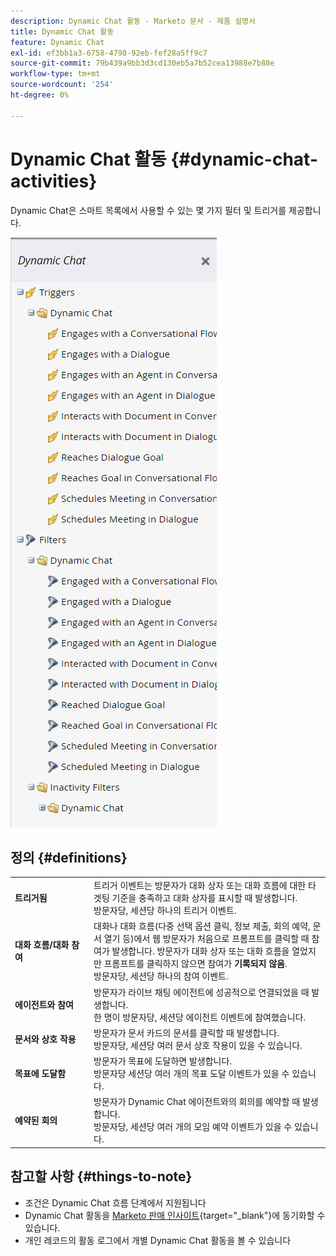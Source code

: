 ```yaml
---
description: Dynamic Chat 활동 - Marketo 문서 - 제품 설명서
title: Dynamic Chat 활동
feature: Dynamic Chat
exl-id: ef3bb1a3-6758-4798-92eb-fef28a5ff9c7
source-git-commit: 79b439a9bb3d3cd130eb5a7b52cea13988e7b88e
workflow-type: tm+mt
source-wordcount: '254'
ht-degree: 0%

---
```


# Dynamic Chat 활동 {#dynamic-chat-activities}

Dynamic Chat은 스마트 목록에서 사용할 수 있는 몇 가지 필터 및 트리거를 제공합니다.

![](assets/dynamic-chat-activities-1.png)

## 정의 {#definitions}

<table>
<thead>
<tbody>
  <tr>
    <td style="width:25%"><b>트리거됨</b></td>
    <td>트리거 이벤트는 방문자가 대화 상자 또는 대화 흐름에 대한 타겟팅 기준을 충족하고 대화 상자를 표시할 때 발생합니다.
    <br>방문자당, 세션당 하나의 트리거 이벤트.</td>
  </tr>
  <tr>
    <td style="width:25%"><b>대화 흐름/대화 참여</b></td>
    <td>대화나 대화 흐름(다중 선택 옵션 클릭, 정보 제출, 회의 예약, 문서 열기 등)에서 웹 방문자가 처음으로 프롬프트를 클릭할 때 참여가 발생합니다. 방문자가 대화 상자 또는 대화 흐름을 열었지만 프롬프트를 클릭하지 않으면 참여가 <b>기록되지 않음</b>. 
    <br>방문자당, 세션당 하나의 참여 이벤트.</td>
  </tr>
   <tr>
    <td style="width:25%"><b>에이전트와 참여</b></td>
    <td>방문자가 라이브 채팅 에이전트에 성공적으로 연결되었을 때 발생합니다.
    <br>한 명이 방문자당, 세션당 에이전트 이벤트에 참여했습니다.</td>
  </tr>
  <tr>
    <td style="width:25%"><b>문서와 상호 작용</b></td>
    <td>방문자가 문서 카드의 문서를 클릭할 때 발생합니다.
    <br>방문자당, 세션당 여러 문서 상호 작용이 있을 수 있습니다.</td>
  </tr>
  <tr>
    <td style="width:25%"><b>목표에 도달함</b></td>
    <td>방문자가 목표에 도달하면 발생합니다. <br>방문자당 세션당 여러 개의 목표 도달 이벤트가 있을 수 있습니다.</td>
  </tr>
  <tr>
    <td style="width:25%"><b>예약된 회의</b></td>
    <td>방문자가 Dynamic Chat 에이전트와의 회의를 예약할 때 발생합니다.
    <br>방문자당, 세션당 여러 개의 모임 예약 이벤트가 있을 수 있습니다.</td>
  </tr>
</tbody>
</table>

## 참고할 사항 {#things-to-note}

* 조건은 Dynamic Chat 흐름 단계에서 지원됩니다
* Dynamic Chat 활동을 [Marketo 판매 인사이트](/help/marketo/product-docs/marketo-sales-insight/msi-for-salesforce/features/dynamic-chat-integration.md){target="_blank"}에 동기화할 수 있습니다.
* 개인 레코드의 활동 로그에서 개별 Dynamic Chat 활동을 볼 수 있습니다
